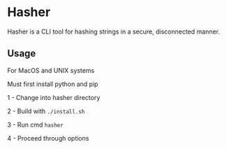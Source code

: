 # Hasher
Hasher is a CLI tool for hashing strings in a secure, disconnected manner. 
## Usage
For MacOS and UNIX systems

Must first install python and pip

1 - Change into hasher directory

2 - Build with ``` ./install.sh ``` 

3 - Run cmd ``` hasher ```

4 - Proceed through options
